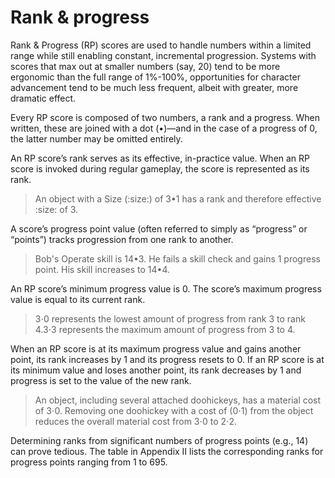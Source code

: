 # Rank & progress

Rank & Progress (RP) scores are used to handle numbers within a limited range while still enabling constant, incremental progression. Systems with scores that max out at smaller numbers (say, 20) tend to be more ergonomic than the full range of 1%-100%, opportunities for character advancement tend to be much less frequent, albeit with greater, more dramatic effect.

Every RP score is composed of two numbers, a rank and a progress. When written, these are joined with a dot (•)—and in the case of a progress of 0, the latter number may be omitted entirely.

An RP score’s rank serves as its effective, in-practice value. When an RP score is invoked during regular gameplay, the score is represented as its rank.

> An object with a Size (:size:) of 3•1 has a rank and therefore effective :size: of 3.

A score’s progress point value (often referred to simply as “progress” or “points”) tracks progression from one rank to another.

> Bob's Operate skill is 14•3. He fails a skill check and gains 1 progress point. His skill increases to 14•4.

An RP score’s minimum progress value is 0. The score’s maximum progress value is equal to its current rank.

> 3⋅0 represents the lowest amount of progress from rank 3 to rank 4.3⋅3 represents the maximum amount of progress from 3 to 4.

When an RP score is at its maximum progress value and gains another point, its rank increases by 1 and its progress resets to 0. If an RP score is at its minimum value and loses another point, its rank decreases by 1 and progress is set to the value of the new rank.

> An object, including several attached doohickeys, has a material cost of 3⋅0. Removing one doohickey with a cost of (0⋅1) from the object reduces the overall material cost from 3⋅0 to 2⋅2.

Determining ranks from significant numbers of progress points (e.g., 14) can prove tedious. The table in Appendix II lists the corresponding ranks for progress points ranging from 1 to 695.
